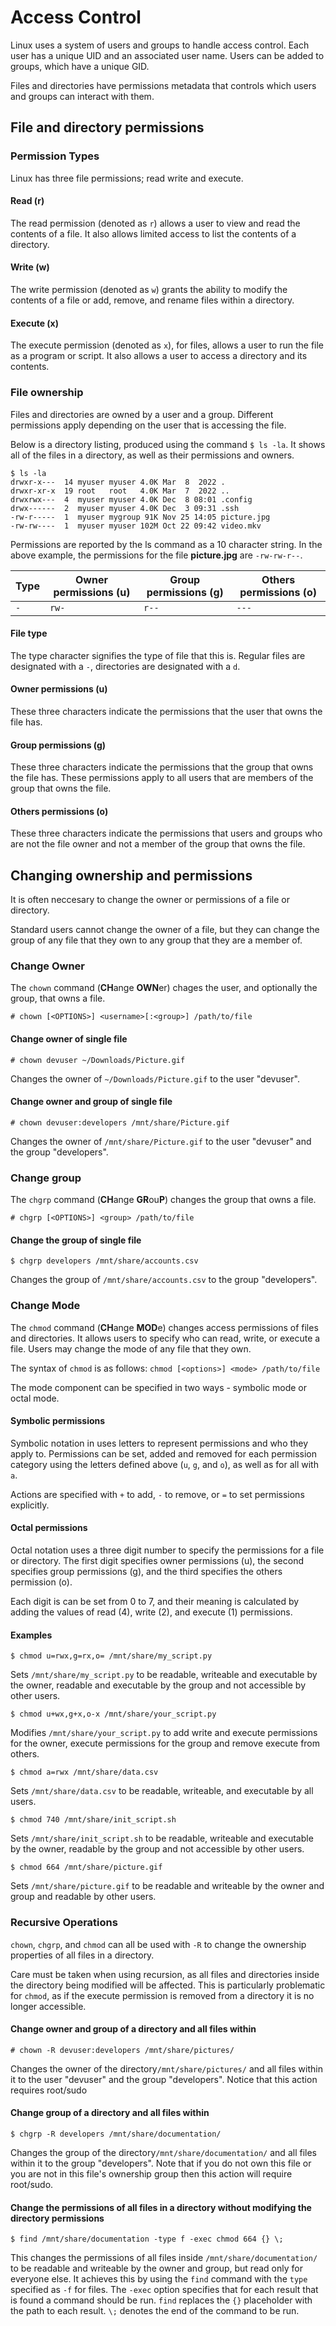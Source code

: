 # Access Control
Linux uses a system of users and groups to handle access control. Each user has a unique UID and an associated user name. Users can be added to groups, which have a unique GID.

Files and directories have permissions metadata that controls which users and groups can interact with them.

## File and directory permissions

### Permission Types

Linux has three file permissions; read write and execute.

#### Read (r)

The read permission (denoted as ```r```) allows a user to view and read the contents of a file. It also allows limited access to list the contents of a directory.

#### Write (w)

The write permission (denoted as ```w```) grants the ability to modify the contents of a file or add, remove, and rename files within a directory.

#### Execute (x)

The execute permission (denoted as ```x```), for files, allows a user to run the file as a program or script. It also allows a user to access a directory and its contents.

### File ownership

Files and directories are owned by a user and a group. Different permissions apply depending on the user that is accessing the file.

Below is a directory listing, produced using the command `$ ls -la`. It shows all of the files in a directory, as well as their permissions and owners.

```
$ ls -la
drwxr-x---  14 myuser myuser 4.0K Mar  8  2022 .
drwxr-xr-x  19 root   root   4.0K Mar  7  2022 ..
drwxrwx---  4  myuser myuser 4.0K Dec  8 08:01 .config
drwx------  2  myuser myuser 4.0K Dec  3 09:31 .ssh
-rw-r-----  1  myuser mygroup 91K Nov 25 14:05 picture.jpg
-rw-rw----  1  myuser myuser 102M Oct 22 09:42 video.mkv
```
Permissions are reported by the ls command as a 10 character string. In the above example, the permissions for the file **picture.jpg** are ```-rw-rw-r--```.

|Type   | Owner permissions (u) | Group permissions (g) | Others permissions (o)|
|-------|-------------------|-------------------|--------------------|
|```-```| ```rw-```         | ```r--```         | ```---```          |

#### File type
The type character signifies the type of file that this is. Regular files are designated with a ```-```, directories are designated with a ```d```.

#### Owner permissions (u)
These three characters indicate the permissions that the user that owns the file has.

#### Group permissions (g)
These three characters indicate the permissions that the group that owns the file has. These permissions apply to all users that are members of the group that owns the file.

#### Others permissions (o)
These three characters indicate the permissions that users and groups who are not the file owner and not a member of the group that owns the file.

## Changing ownership and permissions

It is often neccesary to change the owner or permissions of a file or directory.

Standard users cannot change the owner of a file, but they can change the group of any file that they own to any group that they are a member of. 

### Change Owner
The ```chown``` command (**CH**ange **OWN**er) chages the user, and optionally the group, that owns a file.

```# chown [<OPTIONS>] <username>[:<group>] /path/to/file```

#### Change owner of single file
```# chown devuser ~/Downloads/Picture.gif```

Changes the owner of ```~/Downloads/Picture.gif``` to the user "devuser".

#### Change owner and group of single file
```# chown devuser:developers /mnt/share/Picture.gif```

Changes the owner of ```/mnt/share/Picture.gif``` to the user "devuser" and the group "developers".

### Change group
The ```chgrp``` command (**CH**ange **GR**ou**P**) changes the group that owns a file.

```# chgrp [<OPTIONS>] <group> /path/to/file```

#### Change the group of single file
```$ chgrp developers /mnt/share/accounts.csv```

Changes the group of ```/mnt/share/accounts.csv``` to the group "developers".

### Change Mode
The ```chmod``` command (**CH**ange **MOD**e) changes access permissions of files and directories. It allows users to specify who can read, write, or execute a file. Users may change the mode of any file that they own.

The syntax of ```chmod``` is as follows:
```chmod [<options>] <mode> /path/to/file```

The mode component can be specified in two ways - symbolic mode or octal mode.

#### Symbolic permissions
Symbolic notation in uses letters to represent permissions and who they apply to. Permissions can be set, added and removed for each permission category using the letters defined above (```u```, ```g```, and ```o```), as well as for all with ```a```.

Actions are specified with ```+``` to add, ```-``` to remove, or ```=``` to set permissions explicitly.

#### Octal permissions
Octal notation uses a three digit number to specify the permissions for a file or directory. The first digit specifies owner permissions (u), the second specifies group permissions (g), and the third specifies the others permission (o).

Each digit is can be set from 0 to 7, and their meaning is calculated by adding the values of read (4), write (2), and execute (1) permissions.

#### Examples

```$ chmod u=rwx,g=rx,o= /mnt/share/my_script.py```

Sets ```/mnt/share/my_script.py``` to be readable, writeable and executable by the owner, readable and executable by the group and not accessible by other users.

```$ chmod u+wx,g+x,o-x /mnt/share/your_script.py```

Modifies ```/mnt/share/your_script.py``` to add write and execute permissions for the owner, execute permissions for the group and remove execute from others.

```$ chmod a=rwx /mnt/share/data.csv```

Sets ```/mnt/share/data.csv``` to be readable, writeable, and executable by all users.


```$ chmod 740 /mnt/share/init_script.sh```

Sets ```/mnt/share/init_script.sh``` to be readable, writeable and executable by the owner, readable by the group and not accessible by other users.

```$ chmod 664 /mnt/share/picture.gif```

Sets ```/mnt/share/picture.gif``` to be readable and writeable by the owner and group and readable by other users.


### Recursive Operations
```chown```, ```chgrp```, and ```chmod``` can all be used with ```-R``` to change the ownership properties of all files in a directory.

Care must be taken when using recursion, as all files and directories inside the directory being modified will be affected. This is particularly problematic for ```chmod```, as if the execute permission is removed from a directory it is no longer accessible.

#### Change owner and group of a directory and all files within
```# chown -R devuser:developers /mnt/share/pictures/```

Changes the owner of the directory```/mnt/share/pictures/``` and all files within it to the user "devuser" and the group "developers". Notice that this action requires root/sudo

#### Change group of a directory and all files within
```$ chgrp -R developers /mnt/share/documentation/```

Changes the group of the directory```/mnt/share/documentation/``` and all files within it to the group "developers". Note that if you do not own this file or you are not in this file's ownership group then this action will require root/sudo.

#### Change the permissions of all files in a directory without modifying the directory permissions

```$ find /mnt/share/documentation -type f -exec chmod 664 {} \;```

This changes the permissions of all files inside ```/mnt/share/documentation/``` to be readable and writeable by the owner and group, but read only for everyone else. It achieves this by using the ```find``` command with the ```type``` specified as ```-f``` for files. The ```-exec``` option specifies that for each result that is found a command should be run. ```find``` replaces the ```{}``` placeholder with the path to each result. ```\;``` denotes the end of the command to be run.